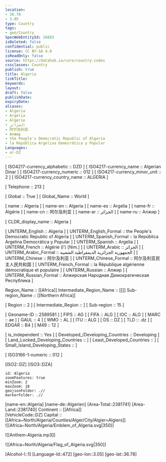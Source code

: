```yaml
---
location:
- 36.78
- 3.05
type: Country
tags:
- geo/Country
SpocWebEntityId: 26883
isDeleted: false
confidential: public
license: CC BY-SA 4.0
isReadOnly: false
source: https://datahub.io/core/country-codes
cssclasses: Country
publish: true
title: Algeria
linkTitle: 
keywords: 
layout: 
draft: false
publishDate: 
expiryDate: 
aliases:
- Algeria
- Argelia
- Algérie
- الجزائر
- 阿尔及利亚
- Алжир
- the People's Democratic Republic of Algeria
- la República Argelina Democrática y Popular
Languages:
- ar-DZ
---
```



[	ISO4217-currency_alphabetic	 :: DZD ] 
[	ISO4217-currency_name	 :: Algerian Dinar ] 
[	ISO4217-currency_numeric	 :: 012 ] 
[	ISO4217-currency_minor_unit	 :: 2 ] 
[	ISO4217-currency_country_name	 :: ALGERIA ] 

[	Telephone	 :: 213 ] 

[	Global	 :: True ] 
[	Global_Name	 :: World ] 

[	name	 :: Algeria ] 
[	name-en	 :: Algeria ] 
[	name-es	 :: Argelia ] 
[	name-fr	 :: Algérie ] 
[	name-cn	 :: 阿尔及利亚 ] 
[	name-ar	 :: الجزائر ] 
[	name-ru	 :: Алжир ] 

[	CLDR_display_name	 :: Algeria ] 

[	UNTERM_English	 :: Algeria ] 
[	UNTERM_English_Formal	 :: the People's Democratic Republic of Algeria ] 
[	UNTERM_Spanish_Formal	 :: la República Argelina Democrática y Popular ] 
[	UNTERM_Spanish	 :: Argelia ] 
[	UNTERM_French	 :: Algérie (l') [fém.] ] 
[	UNTERM_Arabic	 :: الجزائر ] 
[	UNTERM_Arabic_Formal	 :: الجمهورية الجزائرية الديمقراطية الشعبية ] 
[	UNTERM_Chinese	 :: 阿尔及利亚 ] 
[	UNTERM_Chinese_Formal	 :: 阿尔及利亚民主人民共和国 ] 
[	UNTERM_French_Formal	 :: la République algérienne démocratique et populaire ] 
[	UNTERM_Russian	 :: Алжир ] 
[	UNTERM_Russian_Formal	 :: Алжирская Народная Демократическая Республика ] 

Region_Name ::  [[Africa]] 
Intermediate_Region_Name ::  [[]] 
Sub-region_Name ::  [[Northern Africa]]  

[	Region	 :: 2 ] 
[	Intermediate_Region	 ::  ] 
[	Sub-region	 :: 15 ] 

[	Geoname-ID	 :: 2589581 ] 
[	FIPS	 :: AG ] 
[	FIFA	 :: ALG ] 
[	IOC	 :: ALG ] 
[	MARC	 :: ae ] 
[	GAUL	 :: 4 ] 
[	WMO	 :: AL ] 
[	ITU	 :: ALG ] 
[	DS	 :: DZ ] 
[	TLD	 :: .dz ] 
[	EDGAR	 :: B4 ] 
[	M49	 :: 12 ] 

[	is_independent	 :: Yes ] 
[	Developed_/Developing_Countries	 :: Developing ] 
[	Land_Locked_Developing_Countries	 ::  ] 
[	Least_Developed_Countries	 ::  ] 
[	Small_Island_Developing_States	 ::  ] 

[	ISO3166-1-numeric	 :: 012 ] 



[ISO2::DZ] 
[ISO3::DZA] 
```leaflet
id: Algeria
zoomFeatures: true 
minZoom: 2 
maxZoom: 18
geojsonFolder: .//
markerFolder: .//
```

[name-en::Algeria] 
[name-de::Algerien] 
[Area-Total::2381741] 
[Area-Land::2381740] 
Continent :: [[Africa]]  
[VehicleCode::DZ] 
Capital :: [[Africa~North/Algeria/Counties/Alger/City/Algier=Algiers]]  
![[Africa~North/Algeria/Emblem_of_Algeria.svg|350]]  


![[Anthem-Algeria.mp3]] 

![[Africa~North/Algeria/Flag_of_Algeria.svg|350]]  

[Alcohol-l::1] 
[Language-Id::472] 
[geo-lon::3.05] 
[geo-lat::36.78] 




